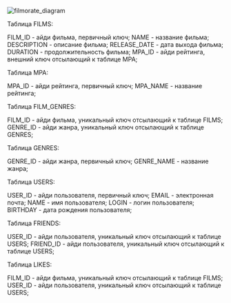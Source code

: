 
![filmorate_diagram](https://user-images.githubusercontent.com/113509716/224560605-65bc445c-a5c2-4129-b824-a1f31d498275.png)

Таблица FILMS:

  FILM_ID - айди фильма, первичный ключ;
  NAME - название фильма;
  DESCRIPTION - описание фильма;
  RELEASE_DATE - дата выхода фильма;
  DURATION - продолжительность фильма;
  MPA_ID - айди рейтинга, внешний ключ отсылающий к таблице MPA;

Таблица MPA:

  MPA_ID - айди рейтинга, первичный ключ;
  MPA_NAME - название рейтинга;

Таблица FILM_GENRES:

  FILM_ID - айди фильма, уникальный ключ отсылающий к таблице FILMS;
  GENRE_ID - айди жанра, уникальный ключ отсылающий к таблице GENRES;

Таблица GENRES:

  GENRE_ID - айди жанра, первичный ключ;
  GENRE_NAME - название жанра;

Таблица USERS:

  USER_ID - айди пользователя, первичный ключ;
  EMAIL - электронная почта;
  NAME - имя пользователя;
  LOGIN - логин пользователя;
  BIRTHDAY - дата рождения пользователя;

Таблица FRIENDS:

  USER_ID - айди пользователя, уникальный ключ отсылающий к таблице USERS;
  FRIEND_ID - айди пользователя, уникальный ключ отсылающий к таблице USERS;

Таблица LIKES:

  FILM_ID - айди фильма, уникальный ключ отсылающий к таблице FILMS;
  USER_ID - айди пользователя, уникальный ключ отсылающий к таблице USERS;
   
